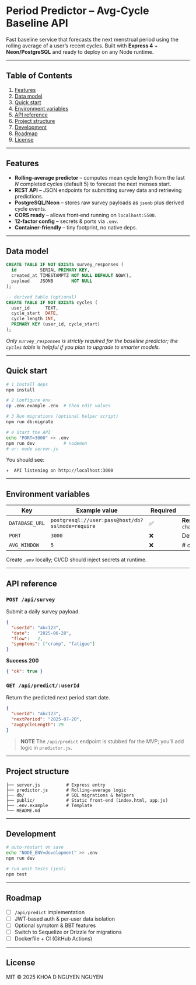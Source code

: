# Period Predictor – Avg‑Cycle Baseline API

Fast baseline service that forecasts the next menstrual period using the rolling average of a user’s recent cycles.  Built with **Express 4** + **Neon/PostgreSQL** and ready to deploy on any Node runtime.

---

## Table of Contents

1. [Features](#features)
2. [Data model](#data-model)
3. [Quick start](#quick-start)
4. [Environment variables](#environment-variables)
5. [API reference](#api-reference)
6. [Project structure](#project-structure)
7. [Development](#development)
8. [Roadmap](#roadmap)
9. [License](#license)

---

## Features

* **Rolling‑average predictor** – computes mean cycle length from the last *N* completed cycles (default 5) to forecast the next menses start.
* **REST API** – JSON endpoints for submitting survey data and retrieving predictions.
* **PostgreSQL/Neon** – stores raw survey payloads as `jsonb` plus derived cycle events.
* **CORS ready** – allows front‑end running on `localhost:5500`.
* **12‑factor config** – secrets & ports via `.env`.
* **Container‑friendly** – tiny footprint, no native deps.

---

## Data model

```sql
CREATE TABLE IF NOT EXISTS survey_responses (
  id         SERIAL PRIMARY KEY,
  created_at TIMESTAMPTZ NOT NULL DEFAULT NOW(),
  payload    JSONB       NOT NULL
);

-- derived table (optional)
CREATE TABLE IF NOT EXISTS cycles (
  user_id      TEXT,
  cycle_start  DATE,
  cycle_length INT,
  PRIMARY KEY (user_id, cycle_start)
);
```

*Only `survey_responses` is strictly required for the baseline predictor; the `cycles` table is helpful if you plan to upgrade to smarter models.*

---

## Quick start

```bash
# 1 Install deps
npm install

# 2 Configure env
cp .env.example .env  # then edit values

# 3 Run migrations (optional helper script)
npm run db:migrate

# 4 Start the API
echo "PORT=3000" >> .env
npm run dev           # nodemon
# or: node server.js
```

You should see:

```
✈️  API listening on http://localhost:3000
```

---

## Environment variables

| Key            | Example value                                    |  Required | Notes                                |
| -------------- | ------------------------------------------------ | --------- | ------------------------------------ |
| `DATABASE_URL` | `postgresql://user:pass@host/db?sslmode=require` | ✅         | **Remove** `channel_binding=require` |
| `PORT`         | `3000`                                           | ❌         | Defaults to 3000                     |
| `AVG_WINDOW`   | `5`                                              | ❌         | # cycles to average                  |

Create `.env` locally; CI/CD should inject secrets at runtime.

---

## API reference

### `POST /api/survey`

Submit a daily survey payload.

```json
{
  "userId": "abc123",
  "date":   "2025-06-28",
  "flow":   2,
  "symptoms": ["cramp", "fatigue"]
}
```

**Success 200**

```json
{ "ok": true }
```

### `GET /api/predict/:userId`

Return the predicted next period start date.

```json
{
  "userId": "abc123",
  "nextPeriod": "2025-07-20",
  "avgCycleLength": 29
}
```

> **NOTE** The `/api/predict` endpoint is stubbed for the MVP; you’ll add logic in `predictor.js`.

---

## Project structure

```
├── server.js          # Express entry
├── predictor.js       # Rolling‑average logic
├── db/                # SQL migrations & helpers
├── public/            # Static front‑end (index.html, app.js)
├── .env.example       # Template
└── README.md
```

---

## Development

```bash
# auto‑restart on save
echo "NODE_ENV=development" >> .env
npm run dev

# run unit tests (jest)
npm test
```

---

## Roadmap

* [ ] `/api/predict` implementation
* [ ] JWT‑based auth & per‑user data isolation
* [ ] Optional symptom & BBT features
* [ ] Switch to Sequelize or Drizzle for migrations
* [ ] Dockerfile + CI (GitHub Actions)

---

## License

MIT © 2025 KHOA D NGUYEN NGUYEN
